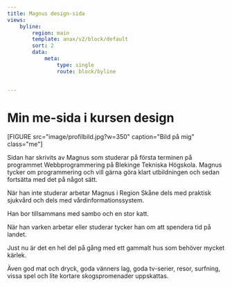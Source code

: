 ```yaml
---
title: Magnus design-sida
views:
    byline:
        region: main
        template: anax/v2/block/default
        sort: 2
        data:
            meta:
                type: single
                route: block/byline


---
```

Min me-sida i kursen design
=========================

[FIGURE src="image/profilbild.jpg?w=350" caption="Bild på mig" class="me"]

<p id="text">Sidan har skrivits av Magnus som studerar på första terminen på programmet Webbprogrammering på Blekinge Tekniska Högskola.
Magnus tycker om programmering och vill gärna göra klart utbildningen och sedan fortsätta med det på något sätt.</p>

När han inte studerar arbetar Magnus i Region Skåne dels med praktisk sjukvård och dels med vårdinformationssystem.

Han bor tillsammans med sambo och en stor katt.

När han varken arbetar eller studerar tycker han om att spendera tid på landet.

Just nu är det en hel del på gång med ett gammalt hus som behöver mycket kärlek.

Även god mat och dryck, goda vänners lag, goda tv-serier, resor, surfning, vissa spel och lite kortare skogspromenader uppskattas.
